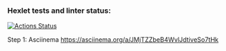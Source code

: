### Hexlet tests and linter status:
[![Actions Status](https://github.com/Legomegger/backend-project-lvl3/actions/workflows/hexlet-check.yml/badge.svg)](https://github.com/Legomegger/backend-project-lvl3/actions)

Step 1: Asciinema https://asciinema.org/a/JMjTZZbeB4WvlJdtiveSo7tHk
